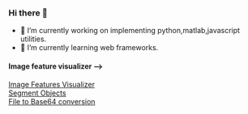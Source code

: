 ### Hi there 👋

- 🔭 I’m currently working on implementing python,matlab,javascript utilities.
- 🌱 I’m currently learning web frameworks.
<!--- 👯 I’m looking to collaborate on ...
- 🤔 I’m looking for help with ... 
- 💬 Ask me about ...
- 📫 How to reach me: ...
- 😄 Pronouns: ...
- ⚡ Fun fact: ...
-->

#### Image feature visualizer -->

<a href="https://prasanthcodes.github.io/image-features-visualizer/">Image Features Visualizer</a><br>
<a href="https://prasanthcodes.github.io/segment_objects/">Segment Objects</a><br>
<a href="https://prasanthcodes.github.io/file_to_base64">File to Base64 conversion</a><br>
